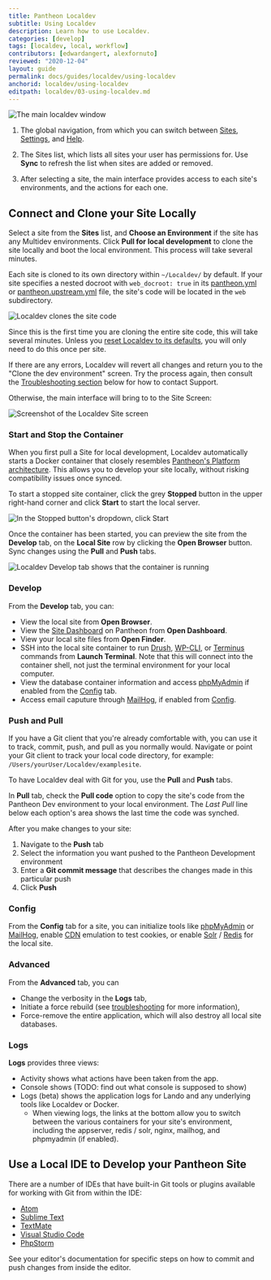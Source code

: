 ```yaml
---
title: Pantheon Localdev
subtitle: Using Localdev
description: Learn how to use Localdev.
categories: [develop]
tags: [localdev, local, workflow]
contributors: [edwardangert, alexfornuto]
reviewed: "2020-12-04"
layout: guide
permalink: docs/guides/localdev/using-localdev
anchorid: localdev/using-localdev
editpath: localdev/03-using-localdev.md
---
```


![The main localdev window](../../../images/localdev/localdev-overview.png)

1. The global navigation, from which you can switch between [Sites](#connect-and-clone-your-site-locally), [Settings](#settings), and [Help](#help).

1. The Sites list, which lists all sites your user has permissions for. Use **Sync** to refresh the list when sites are added or removed.

1. After selecting a site, the main interface provides access to each site's environments, and the actions for each one.

## Connect and Clone your Site Locally

Select a site from the **Sites** list, and **Choose an Environment** if the site has any Multidev environments. Click **Pull for local development** to clone the site locally and boot the local environment. This process will take several minutes.

Each site is cloned to its own directory within `~/Localdev/` by default. If your site specifies a nested docroot with `web_docroot: true` in its [pantheon.yml](/pantheon-yml/#site-local-configurations-pantheonyml) or [pantheon.upstream.yml](/pantheon-yml/#custom-upstream-configurations-pantheonupstreamyml) file, the site's code will be located in the `web` subdirectory.

![Localdev clones the site code](../../../images/localdev/localdev-cloning-site.png)

Since this is the first time you are cloning the entire site code, this will take several minutes. Unless you [reset Localdev to its defaults](#log-out-and-reset-to-defaults), you will only need to do this once per site.

If there are any errors, Localdev will revert all changes and return you to the "Clone the dev environment" screen. Try the process again, then consult the [Troubleshooting section](#faq-troubleshooting-and-support) below for how to contact Support.

Otherwise, the main interface will bring to to the Site Screen:

![Screenshot of the Localdev Site screen](../../../images/localdev/localdev-site-running-screen.png)

### Start and Stop the Container

When you first pull a Site for local development, Localdev automatically starts a Docker container that closely resembles [Pantheon's Platform architecture](https://pantheon.io/features/elastic-hosting?docs). This allows you to develop your site locally, without risking compatibility issues once synced.

To start a stopped site container, click the grey **Stopped** button in the upper right-hand corner and click **Start** to start the local server.

![In the Stopped button's dropdown, click Start](../../../images/localdev/localdev-start-destroy.png)

Once the container has been started, you can preview the site from the <i className="fa fa-wrench"></i> **Develop** tab, on the **Local Site** row by clicking the **Open Browser** button. Sync changes using the <i className="fa fa-arrow-down"></i> **Pull** and <i className="fa fa-arrow-up"></i> **Push** tabs.

![Localdev Develop tab shows that the container is running](../../../images/localdev/localdev-develop-tab-container-running.png)

### Develop

From the **<i className="fa fa-wrench"></i> Develop** tab, you can:

- View the local site from **Open Browser**.
- View the [Site Dashboard](/sites) on Pantheon from **Open Dashboard**.
- View your local site files from **Open Finder**.
- SSH into the local site container to run [Drush](/drush), [WP-CLI](/wp-cli), or [Terminus](/terminus) commands from **Launch Terminal**. Note that this will connect into the container shell, not just the terminal environment for your local computer.
- View the database container information and access [phpMyAdmin](https://www.phpmyadmin.net/) if enabled from the [Config](#Config) tab.
- Access email caputure through [MailHog](https://github.com/mailhog/MailHog), if enabled from [Config](#config).

### Push and Pull

If you have a Git client that you're already comfortable with, you can use it to track, commit, push, and pull as you normally would. Navigate or point your Git client to track your local code directory, for example: `/Users/yourUser/Localdev/examplesite`.

To have Localdev deal with Git for you, use the **<i className="fa fa-arrow-down"></i> Pull** and **<i className="fa fa-arrow-up"></i> Push** tabs.

In **Pull** tab, check the **Pull code** option to copy the site's code from the Pantheon Dev environment to your local environment. The *Last Pull* line below each option's area shows the last time the code was synched.

After you make changes to your site:

1. Navigate to the **<i className="fa fa-arrow-up"></i> Push** tab
1. Select the information you want pushed to the Pantheon Development environment
1. Enter a **Git commit message** that describes the changes made in this particular push
1. Click **Push**

### Config

From the **<i className="fa fa-cog"></i> Config** tab for a site, you can initialize tools like [phpMyAdmin](https://www.phpmyadmin.net/) or [MailHog](https://github.com/mailhog/MailHog), enable [CDN](/global-cdn) emulation to test cookies, or enable [Solr](/solr) / [Redis](/redis) for the local site.

### Advanced

From the **<i className="fa fa-bolt"></i> Advanced** tab, you can

- Change the verbosity in the **<i className="fa fa-bug"></i> Logs** tab,
- Initiate a force rebuild (see [troubleshooting](/guides/localdev/troubleshoot-support) for more information),
- Force-remove the entire application, which will also destroy all local site databases.

### Logs

**<i className="fa fa-bug"></i> Logs** provides three views:

- Activity shows what actions have been taken from the app.
- Console shows (TODO: find out what console is supposed to show)
- Logs (beta) shows the application logs for Lando and any underlying tools like Localdev or Docker.
  - When viewing logs, the links at the bottom allow you to switch between the various containers for your site's environment, including the appserver, redis / solr, nginx, mailhog, and phpmyadmin (if enabled).

## Use a Local IDE to Develop your Pantheon Site

There are a number of IDEs that have built-in Git tools or plugins available for working with Git from within the IDE:

- [Atom](https://atom.io/)
- [Sublime Text](https://www.sublimetext.com/)
- [TextMate](https://macromates.com/)
- [Visual Studio Code](https://code.visualstudio.com)
- [PhpStorm](https://www.jetbrains.com/phpstorm)

See your editor's documentation for specific steps on how to commit and push changes from inside the editor.

